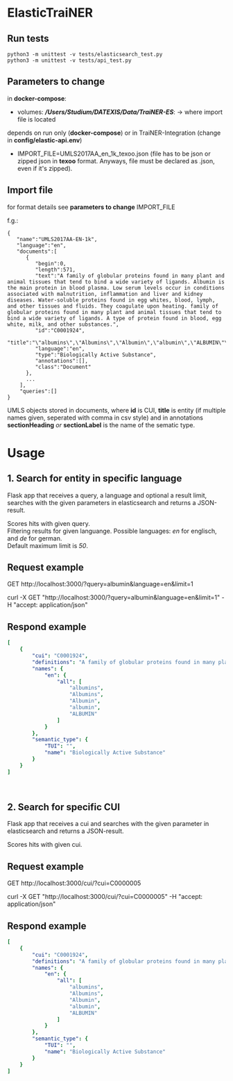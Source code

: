 # ElasticTraiNER

## Run tests 
```
python3 -m unittest -v tests/elasticsearch_test.py
python3 -m unittest -v tests/api_test.py
```

## Parameters to change
in **docker-compose**:

- volumes: **_/Users/Studium/DATEXIS/Data/TraiNER-ES_**: -> where import file is located

depends on run only (**docker-compose**) or in TraiNER-Integration (change in **config/elastic-api.env**)

- IMPORT_FILE=UMLS2017AA_en_1k_texoo.json (file has to be json or zipped json in **texoo** format. Anyways, file must be declared as .json, even if it's zipped).


## Import file 
for format details see **parameters to change** IMPORT_FILE

f.g.: 
```
{
   "name":"UMLS2017AA-EN-1k",
   "language":"en",
   "documents":[
      {
         "begin":0,
         "length":571,
         "text":"A family of globular proteins found in many plant and animal tissues that tend to bind a wide variety of ligands. Albumin is the main protein in blood plasma. Low serum levels occur in conditions associated with malnutrition, inflammation and liver and kidney diseases. Water-soluble proteins found in egg whites, blood, lymph, and other tissues and fluids. They coagulate upon heating. family of globular proteins found in many plant and animal tissues that tend to bind a wide variety of ligands. A type of protein found in blood, egg white, milk, and other substances.",
         "id":"C0001924",
         "title":"\"albumins\",\"Albumins\",\"Albumin\",\"albumin\",\"ALBUMIN\"\n",
         "language":"en",
         "type":"Biologically Active Substance",
         "annotations":[],
         "class":"Document"
      }, 
      ...
    ],
    "queries":[]
}
```
UMLS objects stored in documents, where **id** is CUI, **title** is entity (if multiple names given, seperated with comma in csv style) and in annotations **sectionHeading** _or_ **sectionLabel** is the name of the sematic type.
<br/>

# Usage

## 1. Search for entity in specific language
Flask app that receives a query, a language and optional a result limit, searches with the given parameters in elasticsearch and returns a JSON-result.

Scores hits with given query. <br/>
Filtering results for given languange. Possible languages: _en_ for englisch, and _de_ for german. <br/>
Default maximum limit is _50_.

## Request example
GET
http://localhost:3000/?query=albumin&language=en&limit=1 </br>

curl -X GET "http://localhost:3000/?query=albumin&language=en&limit=1" -H "accept: application/json"

## Respond example
```yaml
[
    {
        "cui": "C0001924",
        "definitions": "A family of globular proteins found in many plant and animal tissues that tend to bind a wide variety of ligands. Albumin is the main protein in blood plasma. Low serum levels occur in conditions associated with malnutrition, inflammation and liver and kidney diseases. Water-soluble proteins found in egg whites, blood, lymph, and other tissues and fluids. They coagulate upon heating. family of globular proteins found in many plant and animal tissues that tend to bind a wide variety of ligands. A type of protein found in blood, egg white, milk, and other substances.",
        "names": {
            "en": {
                "all": [
                    "albumins",
                    "Albumins",
                    "Albumin",
                    "albumin",
                    "ALBUMIN"
                ]
            }
        },
        "semantic_type": {
            "TUI": "",
            "name": "Biologically Active Substance"
        }
    }
]  
```
<br/>

## 2. Search for specific CUI
Flask app that receives a cui and searches with the given parameter in elasticsearch and returns a JSON-result.

Scores hits with given cui. <br/>

## Request example
GET
http://localhost:3000/cui/?cui=C0000005 </br>

curl -X GET "http://localhost:3000/cui/?cui=C0000005" -H "accept: application/json"

## Respond example 
```yaml
[
    {
        "cui": "C0001924",
        "definitions": "A family of globular proteins found in many plant and animal tissues that tend to bind a wide variety of ligands. Albumin is the main protein in blood plasma. Low serum levels occur in conditions associated with malnutrition, inflammation and liver and kidney diseases. Water-soluble proteins found in egg whites, blood, lymph, and other tissues and fluids. They coagulate upon heating. family of globular proteins found in many plant and animal tissues that tend to bind a wide variety of ligands. A type of protein found in blood, egg white, milk, and other substances.",
        "names": {
            "en": {
                "all": [
                    "albumins",
                    "Albumins",
                    "Albumin",
                    "albumin",
                    "ALBUMIN"
                ]
            }
        },
        "semantic_type": {
            "TUI": "",
            "name": "Biologically Active Substance"
        }
    }
]
```
